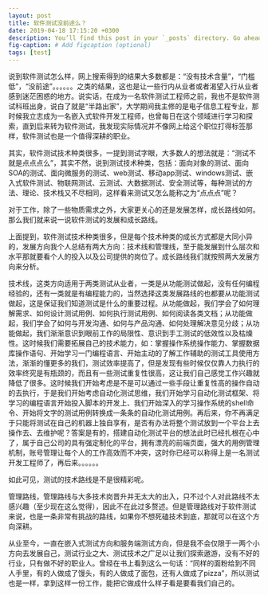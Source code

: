 ```yaml
---
layout: post
title: 软件测试没前途么？
date: 2019-04-18 17:15:20 +0300
description: You’ll find this post in your `_posts` directory. Go ahead and edit it and re-build the site to see your changes. # Add post description (optional)
fig-caption: # Add figcaption (optional)
tags: [test]
---
```


说到软件测试怎么样，网上搜索得到的结果大多数都是：“没有技术含量”，“门槛低”，“没前途”。。。。。。之类的结果，这也是让一些行内从业者或者渴望入行从业者感到迷茫困惑的地方。说实话，在成为一名软件测试工程师之前，我也不是软件测试科班出身，说白了就是“半路出家”，大学期间我主修的是电子信息工程专业，那时候我立志成为一名嵌入式软件开发工程师，也曾每日在这个领域进行学习和探索，直到后来转为软件测试，我发现实际情况并不像网上给这个职位打得标签那样，软件测试也是一个值得深耕的职业。

其实，软件测试技术种类很多，一提到测试字眼，大多数人的想法就是：“测试不就是点点点么”，其实不然，说到测试技术种类，包括：面向对象的测试、面向SOA的测试、面向微服务的测试、web测试、移动app测试、windows测试、嵌入式软件测试、物联网测试、云测试、大数据测试、安全测试等，每种测试的方法、理论、技术栈又不尽相同，这样看来测试又怎么能称之为“点点点”呢？

对于工作，除了一些物质需求之外，大家更关心的还是发展怎样，成长路线如何。那么我们就来说一说软件测试的发展和成长路线。

上面提到，软件测试技术种类很多，但是每个技术种类的成长方式都是大同小异的，发展方向我个人总结有两大方向：技术线和管理线，至于能发展到什么层次和水平那就要看个人的投入以及公司提供的岗位了。成长路线我们就按照两大发展方向来分析。

技术线，这类方向适用于两类测试从业者，一类是从功能测试做起，没有任何编程经验的，还有一类就是有编程能力的，当然选择这类发展路线的也都要从功能测试做起，这是保证我们知道测试是什么的重要过程。从功能做起，我们学会了如何理解需求、如何设计测试用例、如何执行测试用例、如何阅读各类文档；从功能做起，我们学会了如何与开发沟通、如何与产品沟通、如何处理解决意见分歧；从功能做起，我们渐渐意识到眼前工作的局限性、意识到手工测试的低效性以及枯燥性。这时候我们需要拓展自己的技术能力，如：掌握操作系统操作能力、掌握数据库操作语句、开始学习一门编程语言、开始主动的了解工作辅助的测试工具使用方法，渐渐的懂更多的我们，测试效率提高了，但是发现有些时候仅仅靠人力执行的效率终究是有瓶颈的，而且有一些测试重复性很高，这让我们自己感觉工作兴趣就降低了很多。这时候我们开始考虑是不是可以通过一些手段让重复性高的操作自动的去执行，于是我们开始考虑自动化测试思维，我们开始学习自动化测试框架、将学习的编程语言开始投入脚本的开发上、我们开始深入的学习操作系统的shell命令、开始将文字的测试用例转换成一条条的自动化测试用例。再后来，你不再满足于只能将测试在自己的机器上独自享有，是否有办法将整个测试放到一个平台上去操作去、去维护呢？答案是有的，搭建自动化测试平台的想法此时已经扎根在心中了，属于自己公司的具有强定制化的平台，拥有漂亮的前端页面，强大的用例管理机制，账号管理让每个人的工作高效而不冲突，这时你已经可以称得上是一名测试开发工程师了，再后来。。。。。。

如此可见，测试的技术路线是不是很精彩呢。

管理路线，管理路线与大多技术岗晋升并无太大的出入，只不过个人对此路线不太感兴趣（至少现在这么觉得），因此不在此过多赘述。但是管理路线对于软件测试来说，也是一条非常有挑战的路线，如果你不想死磕技术到底，那就可以在这个方向深耕。

从业至今，一直在嵌入式测试方向和服务端测试方向，但是我不会仅限于一两个小方向去发展自己，测试行业之大、测试技术之广足以让我们探索遨游，没有不好的行业，只有做不好的职业人。曾经在书上看到这么一句话：“同样的面粉给到不同人手里，有的人做成了馒头，有的人做成了面包，还有人做成了pizza”，所以测试也是一样，拿到这样一份工作，能把它做成什么样子看是要看我们自己的。



